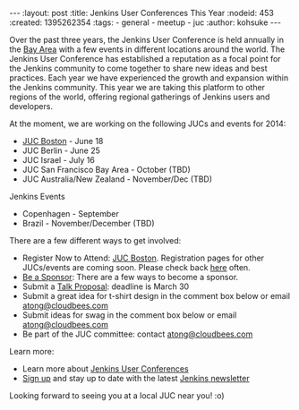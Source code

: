 --- :layout: post :title: Jenkins User Conferences This Year :nodeid: 453 :created: 1395262354 :tags: - general - meetup - juc :author: kohsuke ---

Over the past three years, the Jenkins User Conference is held annually in the [Bay Area](http://www.cloudbees.com/jenkins/juc2013/juc2013-palo-alto-abstracts.cb#FlorianLier) with a few events in different locations around the world. The Jenkins User Conference has established a reputation as a focal point for the Jenkins community to come together to share new ideas and best practices. Each year we have experienced the growth and expansion within the Jenkins community. This year we are taking this platform to other regions of the world, offering regional gatherings of Jenkins users and developers.

At the moment, we are working on the following JUCs and events for 2014:

- [JUC Boston](http://www.cloudbees.com/content/jenkins-user-conference-boston.cb) - June 18
- JUC Berlin - June 25
- JUC Israel - July 16
- JUC San Francisco Bay Area - October (TBD)
- JUC Australia/New Zealand - November/Dec (TBD)

Jenkins Events

- Copenhagen - September
- Brazil - November/December (TBD)

There are a few different ways to get involved:

- Register Now to Attend: [JUC Boston](http://www.eventbrite.com/e/jenkins-user-conference-boston-ma-june-17-2014-tickets-10558652213). Registration pages for other JUCs/events are coming soon. Please check back [here](http://www.cloudbees.com/jenkins/juc-2014) often.
- [Be a Sponsor](http://www.cloudbees.com/forms/sponsor-juc-2014.cb): There are a few ways to become a sponsor.
- Submit a [Talk Proposal](http://www.cloudbees.com/forms/jenkins-user-conference-call-papers.cb): deadline is March 30
- Submit a great idea for t-shirt design in the comment box below or email <atong@cloudbees.com>
- Submit ideas for swag in the comment box below or email <atong@cloudbees.com>
- Be part of the JUC committee: contact <atong@cloudbees.com>

Learn more:

- Learn more about [Jenkins User Conferences](http://www.cloudbees.com/jenkins/juc-2014)
- [Sign up](http://www.cloudbees.com/jenkins/jenkins-ci/jenkins-newsletter.cb) and stay up to date with the latest [Jenkins newsletter](http://www.cloudbees.com/jenkins/jenkins-ci/jenkins-newsletter.cb)

Looking forward to seeing you at a local JUC near you! :o)

